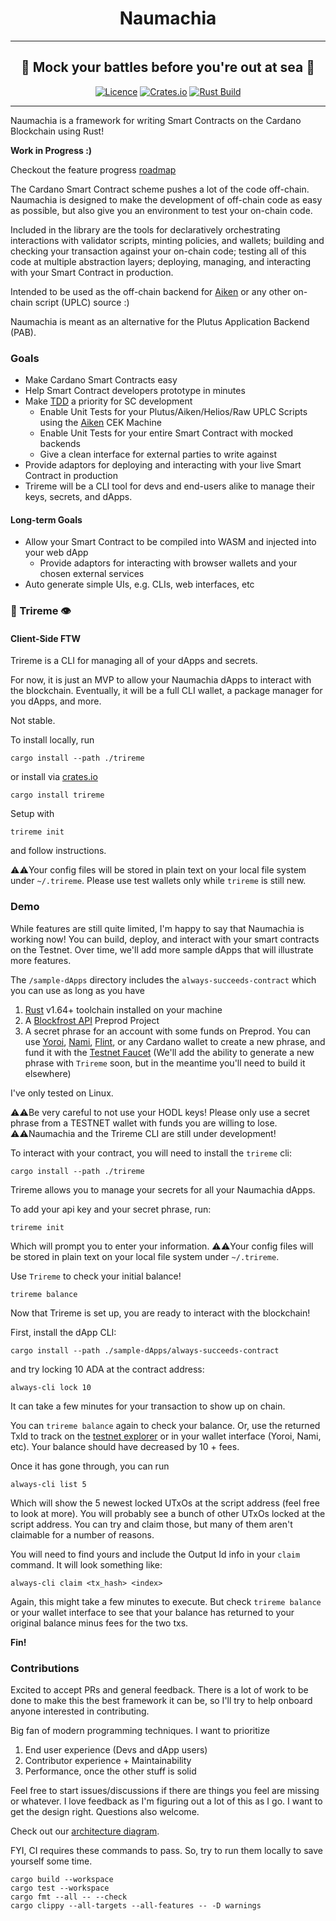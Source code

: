<div align="center">
  <h1 align="center">Naumachia</h1>
  <hr />
    <h2 align="center" style="border-bottom: none">🌊 Mock your battles before you're out at sea 🌊</h2>

[![Licence](https://img.shields.io/github/license/MitchTurner/naumachia)](https://github.com/MitchTurner/naumachia/blob/main/LICENSE) 
[![Crates.io](https://img.shields.io/crates/v/naumachia)](https://crates.io/crates/naumachia)
[![Rust Build](https://github.com/MitchTurner/naumachia/actions/workflows/rust.yml/badge.svg?branch=master)](https://github.com/MitchTurner/naumachia/actions/workflows/rust.yml)

</div>

---

Naumachia is a framework for writing Smart Contracts on the Cardano Blockchain using Rust!

**Work in Progress :)**

Checkout the feature progress [roadmap](docs/ROADMAP.md)

The Cardano Smart Contract scheme pushes a lot of the code off-chain. 
Naumachia is designed to make the development of off-chain code as easy as possible, but also give you an 
environment to test your on-chain code.

Included in the library are the tools for declaratively orchestrating interactions with validator scripts, 
minting policies, and wallets;
building and checking your transaction against your on-chain code;
testing all of this code at multiple abstraction layers;
deploying, managing, and interacting with your Smart Contract in production.

Intended to be used as the off-chain backend for [Aiken][1]
or any other on-chain script (UPLC) source :)

Naumachia is meant as an alternative for the Plutus Application Backend (PAB).

### Goals
 - Make Cardano Smart Contracts easy
 - Help Smart Contract developers prototype in minutes
 - Make [TDD][2] a priority for SC development
   - Enable Unit Tests for your Plutus/Aiken/Helios/Raw UPLC Scripts using the [Aiken][1] CEK Machine
   - Enable Unit Tests for your entire Smart Contract with mocked backends
   - Give a clean interface for external parties to write against
 - Provide adaptors for deploying and interacting with your live Smart Contract in production
 - Trireme will be a CLI tool for devs and end-users alike to manage their keys, secrets, and dApps.
#### Long-term Goals
 - Allow your Smart Contract to be compiled into WASM and injected into your web dApp
   - Provide adaptors for interacting with browser wallets and your chosen external services
 - Auto generate simple UIs, e.g. CLIs, web interfaces, etc

### 🚣  Trireme 👁
#### Client-Side FTW
Trireme is a CLI for managing all of your dApps and secrets.

For now, it is just an MVP to allow your Naumachia dApps to interact with the blockchain. 
Eventually, it will be a full CLI wallet, a package manager for you dApps, and more.

Not stable.

To install locally, run 
```
cargo install --path ./trireme
```
or install via [crates.io](https://crates.io/crates/trireme)
```
cargo install trireme
```

Setup with 
```
trireme init
```

and follow instructions.

⚠️⚠️Your config files will be stored in plain text on your local file system under `~/.trireme`. Please use test
wallets only while `trireme` is still new.

### Demo 

While features are still quite limited, I'm happy to say that Naumachia is working now! You can build, deploy, and interact
with your smart contracts on the Testnet. Over time, we'll add more sample dApps that will illustrate more features.

The `/sample-dApps` directory includes the `always-succeeds-contract` which you can use as long as you have
1. [Rust](https://www.rust-lang.org/tools/install) v1.64+ toolchain installed on your machine
2. A [Blockfrost API](https://blockfrost.io/#pricing) Preprod Project
3. A secret phrase for an account with some funds on Preprod. 
You can use [Yoroi](https://yoroi-wallet.com/#/), [Nami](https://namiwallet.io/), [Flint](https://flint-wallet.com/),
or any Cardano wallet to create a new phrase, 
and fund it with the [Testnet Faucet](https://docs.cardano.org/cardano-testnet/tools/faucet) 
(We'll add  the ability to generate a new phrase with `Trireme` soon, but in the meantime you'll need to build it elsewhere)

I've only tested on Linux.

⚠️⚠️Be very careful to not use your HODL keys! 
Please only use a secret phrase from a TESTNET wallet with funds you are willing to lose. 
⚠️⚠️Naumachia and the Trireme CLI are still under development! 

To interact with your contract, you will need to install the `trireme` cli:
```
cargo install --path ./trireme
```

Trireme allows you to manage your secrets for all your Naumachia dApps.

To add your api key and your secret phrase, run:
```
trireme init
```
Which will prompt you to enter your information.
⚠️⚠️Your config files will be stored in plain text on your local file system under `~/.trireme`.

Use `Trireme` to check your initial balance!
``` 
trireme balance
```

Now that Trireme is set up, you are ready to interact with the blockchain!

First, install the dApp CLI:
```
cargo install --path ./sample-dApps/always-succeeds-contract
```
and try locking 10 ADA at the contract address:
```
always-cli lock 10
```

It can take a few minutes for your transaction to show up on chain.

You can `trireme balance` again to check your balance. Or, use the returned TxId to track 
on the [testnet explorer](https://explorer.cardano-testnet.iohkdev.io/en) or 
in your wallet interface (Yoroi, Nami, etc). Your balance should have decreased by 10 + fees.


Once it has gone through, you can run 
```
always-cli list 5
```
Which will show the 5 newest locked UTxOs at the script address (feel free to look at more). You will probably see 
a bunch of other UTxOs locked at the script address. You can try and claim those, 
but many of them aren't claimable for a number of reasons.

You will need to find yours and include the Output Id info in your `claim` command. It will look something like:
```
always-cli claim <tx_hash> <index>
```
Again, this might take a few minutes to execute. But check `trireme balance` or your wallet interface 
to see that your balance has returned to your original balance minus fees for the two txs.

**Fin!**


### Contributions

Excited to accept PRs and general feedback. There is a lot of work to be done to make this the best framework it can 
be, so I'll try to help onboard anyone interested in contributing.

Big fan of modern programming techniques. I want to prioritize 
1. End user experience (Devs and dApp users)
2. Contributor experience + Maintainability
3. Performance, once the other stuff is solid

Feel free to start issues/discussions if there are things you feel are missing or whatever.
I love feedback as I'm figuring out a lot of this as I go. 
I want to get the design right. Questions also welcome.

Check out our [architecture diagram](docs/ARCHITECTURE.md).

FYI, CI requires these commands to pass. So, try to run them locally to save yourself some time.
```
cargo build --workspace
cargo test --workspace
cargo fmt --all -- --check
cargo clippy --all-targets --all-features -- -D warnings
```

[1]: https://github.com/txpipe/aiken
[2]: https://en.wikipedia.org/wiki/Test-driven_development
